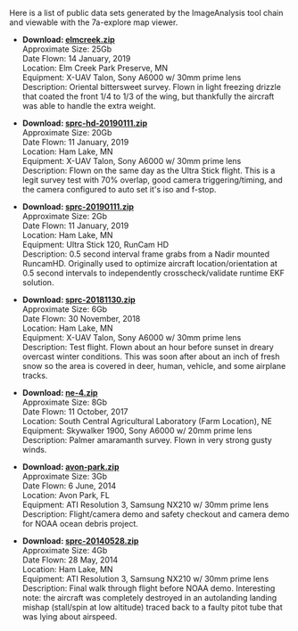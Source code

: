 Here is a list of public data sets generated by the ImageAnalysis tool
chain and viewable with the 7a-explore map viewer.

- <b>Download: [elmcreek.zip](https://drive.google.com/file/d/1fE02t4SJKeAKej9dLCZH0DSjzNeNIpOk)</b><br>
  Approximate Size: 25Gb<br>
  Date Flown: 14 January, 2019<br>
  Location: Elm Creek Park Preserve, MN<br>
  Equipment: X-UAV Talon, Sony A6000 w/ 30mm prime lens<br>
  Description: Oriental bittersweet survey.  Flown in light freezing
  drizzle that coated the front 1/4 to 1/3 of the wing, but thankfully
  the aircraft was able to handle the extra weight.

- <b>Download: [sprc-hd-20190111.zip](https://drive.google.com/open?id=1jf4Hr9SwsLmT27BwwELpvONOpYCGnjm7)</b><br>
  Approximate Size: 20Gb<br>
  Date Flown: 11 January, 2019<br>
  Location: Ham Lake, MN<br>
  Equipment: X-UAV Talon, Sony A6000 w/ 30mm prime lens<br>
  Description: Flown on the same day as the Ultra Stick flight.  This
  is a legit survey test with 70% overlap, good camera
  triggering/timing, and the camera configured to auto set it's iso
  and f-stop.

- <b>Download: [sprc-20190111.zip](https://drive.google.com/file/d/1XkyKnBsJHfxQ2Wty-keN9SP5eAbEFeLw)</b><br>
  Approximate Size: 2Gb<br>
  Date Flown: 11 January, 2019<br>
  Location: Ham Lake, MN<br>
  Equipment: Ultra Stick 120, RunCam HD<br>
  Description: 0.5 second interval frame grabs from a Nadir mounted
  RuncamHD.  Originally used to optimize aircraft location/orientation
  at 0.5 second intervals to independently crosscheck/validate runtime
  EKF solution.

- <b>Download: [sprc-20181130.zip](https://drive.google.com/open?id=1_b53l6QGuxpFWMlDobTr08J6TO37f45p)</b><br>
  Approximate Size: 6Gb<br>
  Date Flown: 30 November, 2018<br>
  Location: Ham Lake, MN<br>
  Equipment: X-UAV Talon, Sony A6000 w/ 30mm prime lens<br>
  Description: Test flight.  Flown about an hour before sunset in dreary
  overcast winter conditions.  This was soon after about an inch of fresh
  snow so the area is covered in deer, human, vehicle, and some airplane
  tracks.

- <b>Download: [ne-4.zip](https://drive.google.com/file/d/1aBV4Klc-9Kh-mEl_I2XZSLewRrPGhHs3)</b><br>
  Approximate Size: 8Gb<br>
  Date Flown: 11 October, 2017<br>
  Location: South Central Agricultural Laboratory (Farm Location), NE<br>
  Equipment: Skywalker 1900, Sony A6000 w/ 20mm prime lens<br>
  Description: Palmer amaramanth survey.  Flown in very strong gusty winds.

- <b>Download: [avon-park.zip](https://drive.google.com/open?id=1MA-kt5hHmbX290M59KI0pBwV-bA6GVPs)</b><br>
  Approximate Size: 3Gb<br>
  Date Flown: 6 June, 2014<br>
  Location: Avon Park, FL<br>
  Equipment: ATI Resolution 3, Samsung NX210 w/ 30mm prime lens<br>
  Description: Flight/camera demo and safety checkout and camera demo
  for NOAA ocean debris project.

- <b>Download: [sprc-20140528.zip](https://drive.google.com/file/d/14KI57poxN7LIvcHfPDgv6MWLdgM5IHii)</b><br>
  Approximate Size: 4Gb<br>
  Date Flown: 28 May, 2014<br>
  Location: Ham Lake, MN<br>
  Equipment: ATI Resolution 3, Samsung NX210 w/ 30mm prime lens<br>
  Description: Final walk through flight before NOAA demo.
  Interesting note: the aircraft was completely destroyed in an
  autolanding landing mishap (stall/spin at low altitude) traced back
  to a faulty pitot tube that was lying about airspeed.
